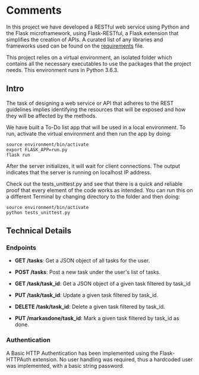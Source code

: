 # Comments
In this project we have developed a RESTful web service using Python and the Flask microframework, using Flask-RESTful, a Flask extension that simplifies the creation of APIs. A curated list of any libraries and frameworks used can be found on the [requirements](https://github.com/ohduran/microservice/blob/master/requirements.txt) file.

This project relies on a virtual environment, an isolated folder which contains all the necessary executables to use the packages that the project needs. This environment runs in Python 3.6.3.

## Intro
The task of designing a web service or API that adheres to the REST guidelines implies identifying the resources that will be exposed and how they will be affected by the methods.

We have built a To-Do list app that will be used in a local environment. To run, activate the virtual environment and then run the app by doing:

```shell
source environment/bin/activate
export FLASK_APP=run.py
flask run
```

After the server initializes, it will wait for client connections. The output indicates that the server is running on localhost IP address.

Check out the tests_unittest.py and see that there is a quick and reliable proof that every element of the code works as intended. You can run this on a different Terminal by changing directory to the folder and then doing:

```shell
source environment/bin/activate
python tests_unittest.py
```

## Technical Details
### Endpoints

- __GET /tasks__: Get a JSON object of all tasks for the user.
- __POST /tasks__: Post a new task under the user's list of tasks.

- __GET /task/task_id__: Get a JSON object of a given task filtered by task_id
- __PUT /task/task_id__: Update a given task filtered by task_id.
- __DELETE /task/task_id__: Delete a given task filtered by task_id.

- __PUT /markasdone/task_id__: Mark a given task filtered by task_id as done.

### Authentication
A Basic HTTP Authentication has been implemented using the Flask-HTTPAuth extension. No user handling was required, thus a hardcoded user was implemented, with a basic string password.
